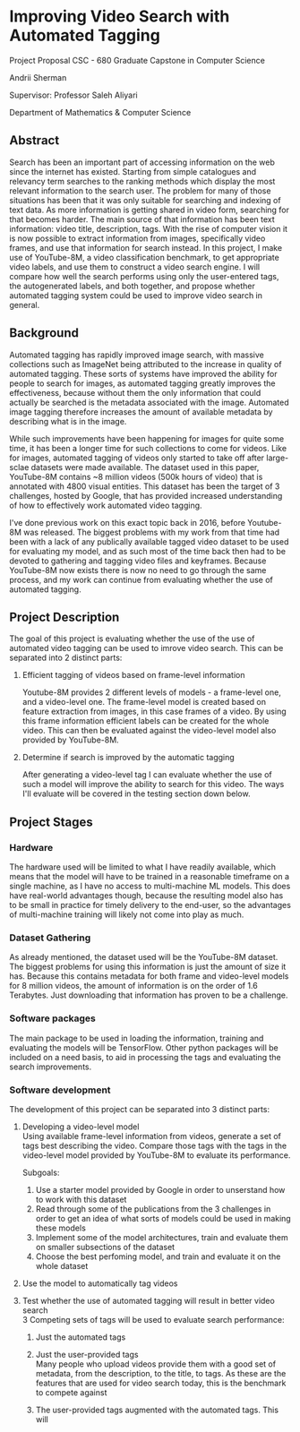 # Improving Video Search with Automated Tagging

Project Proposal CSC - 680 Graduate Capstone in Computer Science

Andrii Sherman

Supervisor: Professor Saleh Aliyari

Department of Mathematics & Computer Science

## Abstract

Search has been an important part of accessing information on the web since the internet has existed. Starting from simple catalogues and relevancy term searches to the ranking methods which display the most relevant information to the search user. The problem for many of those situations has been that it was only suitable for searching and indexing of text data. As more information is getting shared in video form, searching for that becomes harder. The main source of that information has been text information: video title, description, tags. With the rise of computer vision it is now possible to extract information from images, specifically video frames, and use that information for search instead.
In this project, I make use of YouTube-8M, a video classification benchmark, to get appropriate video labels, and use them to construct a video search engine. I will compare how well the search performs using only the user-entered tags, the autogenerated labels, and both together, and propose whether automated tagging system could be used to improve video search in general.

## Background

Automated tagging has rapidly improved image search, with massive collections such as ImageNet being attributed to the increase in quality of automated tagging. These sorts of systems have improved the ability for people to search for images, as automated tagging greatly improves the effectiveness, because without them the only information that could actually be searched is the metadata associated with the image. Automated image tagging therefore increases the amount of available metadata by describing what is in the image.

While such improvements have been happening for images for quite some time, it has been a longer time for such collections to come for videos. Like for images, automated tagging of videos only started to take off after large-sclae datasets were made available. The dataset used in this paper, YouTube-8M contains ~8 million videos (500k hours of video) that is annotated with 4800 visual entities. This dataset has been the target of 3 challenges, hosted by Google, that has provided increased understanding of how to effectively work automated video tagging.

I've done previous work on this exact topic back in 2016, before Youtube-8M was released. The biggest problems with my work from that time had been with a lack of any publically available tagged video dataset to be used for evaluating my model, and as such most of the time back then had to be devoted to gathering and tagging video files and keyframes. Because YouTube-8M now exists there is now no need to go through the same process, and my work can continue from evaluating whether the use of automated tagging.

## Project Description

The goal of this project is evaluating whether the use of the use of automated video tagging can be used to imrove video search. This can be separated into 2 distinct parts:

1. Efficient tagging of videos based on frame-level information

   Youtube-8M provides 2 different levels of models - a frame-level one, and a video-level one. The frame-level model is created based on feature extraction from images, in this case frames of a video. By using this frame information efficient labels can be created for the whole video. This can then be evaluated against the video-level model also provided by YouTube-8M.

2. Determine if search is improved by the automatic tagging

   After generating a video-level tag I can evaluate whether the use of such a model will improve the ability to search for this video. The ways I'll evaluate will be covered in the testing section down below.

## Project Stages

### Hardware

The hardware used will be limited to what I have readily available, which means that the model will have to be trained in a reasonable timeframe on a single machine, as I have no access to multi-machine ML models. This does have real-world advantages though, because the resulting model also has to be small in practice for timely delivery to the end-user, so the advantages of multi-machine training will likely not come into play as much.

### Dataset Gathering

As already mentioned, the dataset used will be the YouTube-8M dataset. The biggest problems for using this information is just the amount of size it has. Because this contains metadata for both frame and video-level models for 8 million videos, the amount of information is on the order of 1.6 Terabytes. Just downloading that information has proven to be a challenge.

### Software packages

The main package to be used in loading the information, training and evaluating the models will be TensorFlow. Other python packages will be included on a need basis, to aid in processing the tags and evaluating the search improvements.

### Software development

The development of this project can be separated into 3 distinct parts:

1. Developing a video-level model  
   Using available frame-level information from videos, generate a set of tags best describing the video. Compare those tags with the tags in the video-level model provided by YouTube-8M to evaluate its performance.

   Subgoals:

   1. Use a starter model provided by Google in order to unserstand how to work with this dataset
   2. Read through some of the publications from the 3 challenges in order to get an idea of what sorts of models could be used in making these models
   3. Implement some of the model architectures, train and evaluate them on smaller subsections of the dataset
   4. Choose the best perfoming model, and train and evaluate it on the whole dataset

2. Use the model to automatically tag videos

3. Test whether the use of automated tagging will result in better video search  
   3 Competing sets of tags will be used to evaluate search performance:

   1. Just the automated tags
   2. Just the user-provided tags  
      Many people who upload videos provide them with a good set of metadata, from the description, to the title, to tags. As these are the features that are used for video search today, this is the benchmark to compete against

   3. The user-provided tags augmented with the automated tags. This will
